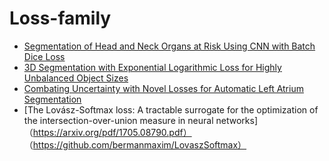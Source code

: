 # Loss-family

  * [Segmentation of Head and Neck Organs at Risk Using CNN with Batch Dice Loss](https://arxiv.org/pdf/1812.02427.pdf)
  * [3D Segmentation with Exponential Logarithmic Loss for Highly Unbalanced Object Sizes](https://arxiv.org/pdf/1809.00076.pdf)
  * [Combating Uncertainty with Novel Losses for Automatic Left Atrium Segmentation](https://arxiv.org/pdf/1812.05807.pdf)
  * [The Lovász-Softmax loss: A tractable surrogate for the optimization of the intersection-over-union measure in neural networks]（https://arxiv.org/pdf/1705.08790.pdf）
  （https://github.com/bermanmaxim/LovaszSoftmax）
